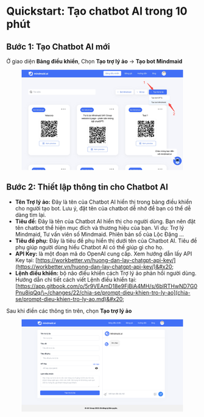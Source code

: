 # Quickstart: Tạo chatbot AI trong 10 phút

## Bước 1: Tạo Chatbot AI mới

Ở giao diện **Bảng điều khiển**, Chọn **Tạo trợ lý ảo** -> **Tạo bot Mindmaid**

<figure><img src=".gitbook/assets/image.png" alt=""><figcaption></figcaption></figure>

## Bước 2: Thiết lập thông tin cho Chatbot AI

* **Tên Trợ lý ảo:** Đây là tên của Chatbot AI hiển thị trong bảng điều khiển cho người tạo bot. Lưu ý, đặt tên của chatbot dễ nhớ để bạn có thể dễ dàng tìm lại.
* **Tiêu đề:** Đây là tên của Chatbot AI hiển thị cho người dùng. Bạn nên đặt tên chatbot thể hiện mục đích và thương hiệu của bạn. Ví dụ: Trợ lý Mindmaid, Tư vấn viên số Mindmaid. Phiên bản số của Lộc Đặng ...
* **Tiêu đề phụ:** Đây là tiêu đề phụ hiển thị dưới tên của Chatbot AI. Tiêu đề phụ giúp người dùng hiểu Chatbot AI có thể giúp gì cho họ.
* **API Key:** là một đoạn mã do OpenAI cung cấp. Xem hướng dẫn lấy API Key tại: [https://workbetter.vn/huong-dan-lay-chatgpt-api-key/](https://workbetter.vn/huong-dan-lay-chatgpt-api-key/)&#x20;
* **Lệnh điều khiển:** bộ não điều khiển cách Trợ lý ảo phản hồi người dùng. Hướng dẫn chi tiết cách viết Lệnh điều khiển tại:  [https://app.gitbook.com/o/5r9VEAmD18e9FjBiA4MH/s/6blRTHwND7G0Pnu8iqQq/\~/changes/22/chia-se/prompt-dieu-khien-tro-ly-ao](chia-se/prompt-dieu-khien-tro-ly-ao.md)&#x20;

Sau khi điền các thông tin trên, chọn **Tạo trợ lý ảo**

<figure><img src=".gitbook/assets/image (1).png" alt=""><figcaption></figcaption></figure>

